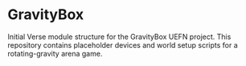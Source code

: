 # GravityBox

Initial Verse module structure for the GravityBox UEFN project. This repository contains
placeholder devices and world setup scripts for a rotating-gravity arena game.

